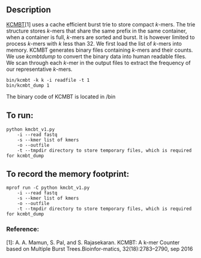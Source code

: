## Description
[KCMBT](https://github.com/abdullah009/kcmbt_mt)[1] uses a cache efficient burst trie to store compact *k*-mers. The trie structure stores *k*-mers that share the same prefix in the same container, when a container is full, *k*-mers are sorted and burst. It is however limited to process *k*-mers with *k* less than 32. We first load the list of *k*-mers into memory. KCMBT generates binary files containing *k*-mers and their counts. We use *kcmbtdump* to convert the binary data into human readable files. We scan through each *k*-mer in the output files to extract the frequency of our representative *k*-mers. 

```
bin/kcmbt -k k -i readfile -t 1
bin/kcmbt_dump 1
```
The binary code of KCMBT is located in /bin


## To run:
```
python kmcbt_v1.py
	-i --read fastq
	-s --kmer list of kmers
	-o --outfile
	-t --tmpdir directory to store temporary files, which is required for kcmbt_dump
```

## To record the memory footprint:
```
mprof run -C python kmcbt_v1.py
    -i --read fastq
    -s --kmer list of kmers
    -o --outfile
    -t --tmpdir directory to store temporary files, which is required for kcmbt_dump
```

### Reference:
[1]: A. A. Mamun, S. Pal, and S. Rajasekaran. KCMBT: A k-mer Counter based on Multiple Burst Trees.Bioinfor-matics, 32(18):2783–2790, sep 2016

